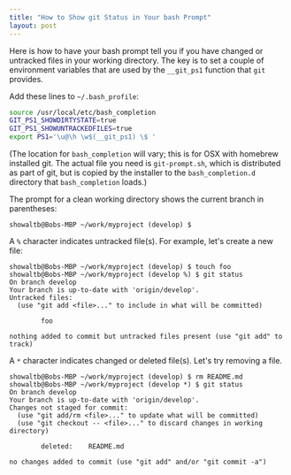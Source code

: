 ```yaml
---
title: "How to Show git Status in Your bash Prompt"
layout: post
---
```


Here is how to have your bash prompt tell you if you have changed or untracked
files in your working directory. The key is to set a couple of environment
variables that are used by the `__git_ps1` function that `git` provides.

Add these lines to `~/.bash_profile`:

```bash
source /usr/local/etc/bash_completion
GIT_PS1_SHOWDIRTYSTATE=true
GIT_PS1_SHOWUNTRACKEDFILES=true
export PS1='\u@\h \w$(__git_ps1) \$ '
```

(The location for `bash_completion` will vary; this is for OSX with homebrew
installed git. The actual file you need is `git-prompt.sh`, which is
distributed as part of git, but is copied by the installer to the
`bash_completion.d` directory that `bash_completion` loads.)

The prompt for a clean working directory shows the current branch in
parentheses:

```
showaltb@Bobs-MBP ~/work/myproject (develop) $
```

A `%` character indicates untracked file(s). For example, let's create a new
file:

```
showaltb@Bobs-MBP ~/work/myproject (develop) $ touch foo
showaltb@Bobs-MBP ~/work/myproject (develop %) $ git status
On branch develop
Your branch is up-to-date with 'origin/develop'.
Untracked files:
  (use "git add <file>..." to include in what will be committed)

        foo

nothing added to commit but untracked files present (use "git add" to track)
```

A `*` character indicates changed or deleted file(s). Let's try removing a
file.

```
showaltb@Bobs-MBP ~/work/myproject (develop) $ rm README.md 
showaltb@Bobs-MBP ~/work/myproject (develop *) $ git status
On branch develop
Your branch is up-to-date with 'origin/develop'.
Changes not staged for commit:
  (use "git add/rm <file>..." to update what will be committed)
  (use "git checkout -- <file>..." to discard changes in working directory)

        deleted:    README.md

no changes added to commit (use "git add" and/or "git commit -a")
```
